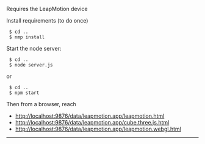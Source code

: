 Requires the LeapMotion device

Install requirements (to do once)
```text
 $ cd ..
 $ nmp install
```

Start the node server:
```
 $ cd ..
 $ node server.js
```
or
```
 $ cd ..
 $ npm start
```

Then from a browser, reach
- <http://localhost:9876/data/leapmotion.app/leapmotion.html>
- <http://localhost:9876/data/leapmotion.app/cube.three.js.html>
- <http://localhost:9876/data/leapmotion.app/leapmotion.webgl.html>

---
